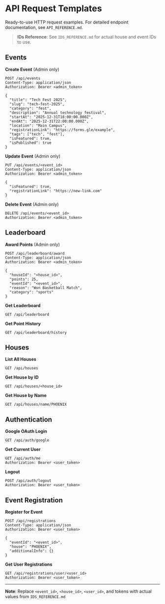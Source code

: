 # API Request Templates

Ready-to-use HTTP request examples. For detailed endpoint documentation, see `API_REFERENCE.md`.

> **IDs Reference**: See `IDS_REFERENCE.md` for actual house and event IDs to use.

## Events

**Create Event** (Admin only)
```http
POST /api/events
Content-Type: application/json
Authorization: Bearer <admin_token>

{
  "title": "Tech Fest 2025",
  "slug": "tech-fest-2025",
  "category": "fest",
  "description": "Annual technology festival",
  "startAt": "2025-12-31T18:00:00.000Z",
  "endAt": "2025-12-31T22:00:00.000Z",
  "location": "Main Campus",
  "registrationLink": "https://forms.gle/example",
  "tags": ["tech", "fest"],
  "isFeatured": true,
  "isPublished": true
}
```

**Update Event** (Admin only)
```http
PUT /api/events/<event_id>
Content-Type: application/json
Authorization: Bearer <admin_token>

{
  "isFeatured": true,
  "registrationLink": "https://new-link.com"
}
```

**Delete Event** (Admin only)
```http
DELETE /api/events/<event_id>
Authorization: Bearer <admin_token>
```

## Leaderboard

**Award Points** (Admin only)
```http
POST /api/leaderboard/award
Content-Type: application/json
Authorization: Bearer <admin_token>

{
  "houseId": "<house_id>",
  "points": 25,
  "eventId": "<event_id>",
  "reason": "Won Basketball Match",
  "category": "sports"
}
```

**Get Leaderboard**
```http
GET /api/leaderboard
```

**Get Point History**
```http
GET /api/leaderboard/history
```

## Houses

**List All Houses**
```http
GET /api/houses
```

**Get House by ID**
```http
GET /api/houses/<house_id>
```

**Get House by Name**
```http
GET /api/houses/name/PHOENIX
```

## Authentication

**Google OAuth Login**
```http
GET /api/auth/google
```

**Get Current User**
```http
GET /api/auth/me
Authorization: Bearer <user_token>
```

**Logout**
```http
POST /api/auth/logout
Authorization: Bearer <user_token>
```

## Event Registration

**Register for Event**
```http
POST /api/registrations
Content-Type: application/json
Authorization: Bearer <user_token>

{
  "eventId": "<event_id>",
  "house": "PHOENIX",
  "additionalInfo": {}
}
```

**Get User Registrations**
```http
GET /api/registrations/user/<user_id>
Authorization: Bearer <user_token>
```

---

**Note**: Replace `<event_id>`, `<house_id>`, `<user_id>`, and tokens with actual values from `IDS_REFERENCE.md`
